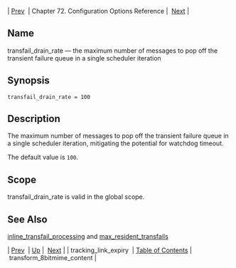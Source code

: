 | [Prev](config.tracking_link_expiry)  | Chapter 72. Configuration Options Reference |  [Next](conf.ref.transform_8bitmime_content) |

<a name="conf.ref.transfail_drain_rate"></a>
## Name

transfail_drain_rate — the maximum number of messages to pop off the transient failure queue in a single scheduler iteration

## Synopsis

`transfail_drain_rate = 100`

<a name="idp27211120"></a>
## Description

The maximum number of messages to pop off the transient failure queue in a single scheduler iteration, mitigating the potential for watchdog timeout.

The default value is `100`.

<a name="idp27213984"></a>
## Scope

transfail_drain_rate is valid in the global scope.

<a name="idp27215824"></a>
## See Also

[inline_transfail_processing](conf.ref.inline_transfail_processing "inline_transfail_processing") and [max_resident_transfails](conf.ref.max_resident_transfails "max_resident_transfails")

| [Prev](config.tracking_link_expiry)  | [Up](config.options.ref) |  [Next](conf.ref.transform_8bitmime_content) |
| tracking_link_expiry  | [Table of Contents](index) |  transform_8bitmime_content |

